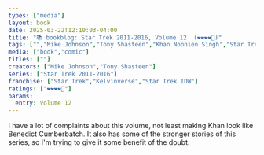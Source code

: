 ```yaml
---
types: ["media"]
layout: book
date: 2025-03-22T12:10:03-04:00
title: "📚 bookblog: Star Trek 2011-2016, Volume 12  (❤️❤️❤️❤️🖤)"
tags: ["","Mike Johnson","Tony Shasteen","Khan Noonien Singh","Star Trek","comics"]
media: ["book","comic"]
titles: [""]
creators: ["Mike Johnson","Tony Shasteen"]
series: ["Star Trek 2011-2016"]
franchise: ["Star Trek","Kelvinverse","Star Trek IDW"]
ratings: ["❤️❤️❤️❤️🖤"]
params:
  entry: Volume 12
---
```


I have a lot of complaints about this volume, not least making Khan look like Benedict Cumberbatch. It also has some of the stronger stories of this series, so I'm trying to give it some benefit of the doubt.